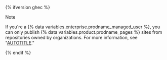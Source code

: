 {% ifversion ghec %}

> [!NOTE]
> If you're a {% data variables.enterprise.prodname_managed_user %}, you can only publish {% data variables.product.prodname_pages %} sites from repositories owned by organizations. For more information, see "[AUTOTITLE](/pages/getting-started-with-github-pages/about-github-pages#limitations-for-enterprise-managed-users)."

{% endif %}
